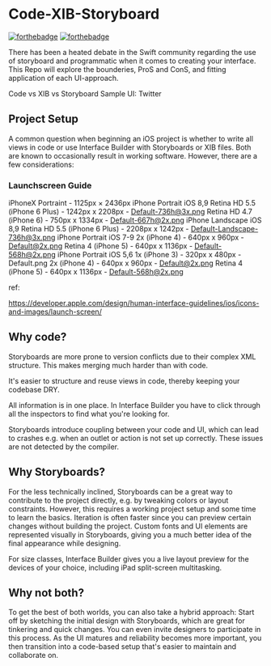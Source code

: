 # Code-XIB-Storyboard

[![forthebadge](http://forthebadge.com/images/badges/made-with-swift.svg)](http://forthebadge.com) [![forthebadge](http://forthebadge.com/images/badges/built-with-love.svg)](http://forthebadge.com)

There has been a heated debate in the Swift community regarding the use of storyboard and programmatic when it comes to creating your interface. This Repo will explore the bounderies, ProS and ConS, and fitting application of each UI-approach.

Code vs XIB vs Storyboard
Sample UI: Twitter


## Project Setup

A common question when beginning an iOS project is whether to write all views in code or use Interface Builder with Storyboards or XIB files. Both are known to occasionally result in working software. However, there are a few considerations:


### Launchscreen Guide

iPhoneX Portraint - 1125px × 2436px
iPhone Portrait iOS 8,9
Retina HD 5.5 (iPhone 6 Plus) - 1242px x 2208px - Default-736h@3x.png
Retina HD 4.7 (iPhone 6) - 750px x 1334px - Default-667h@2x.png
iPhone Landscape iOS 8,9
Retina HD 5.5 (iPhone 6 Plus) - 2208px x 1242px - Default-Landscape-736h@3x.png
iPhone Portrait iOS 7-9
2x (iPhone 4) - 640px x 960px - Default@2x.png
Retina 4 (iPhone 5) - 640px x 1136px - Default-568h@2x.png
iPhone Portrait iOS 5,6
1x (iPhone 3) - 320px x 480px - Default.png
2x (iPhone 4) - 640px x 960px - Default@2x.png
Retina 4 (iPhone 5) - 640px x 1136px - Default-568h@2x.png

ref:

https://developer.apple.com/design/human-interface-guidelines/ios/icons-and-images/launch-screen/


## Why code?

Storyboards are more prone to version conflicts due to their complex XML structure. This makes merging much harder than with code.

It's easier to structure and reuse views in code, thereby keeping your codebase DRY.

All information is in one place. In Interface Builder you have to click through all the inspectors to find what you're looking for.

Storyboards introduce coupling between your code and UI, which can lead to crashes e.g. when an outlet or action is not set up correctly. These issues are not detected by the compiler.

## Why Storyboards?

For the less technically inclined, Storyboards can be a great way to contribute to the project directly, e.g. by tweaking colors or layout constraints. However, this requires a working project setup and some time to learn the basics.
Iteration is often faster since you can preview certain changes without building the project.
Custom fonts and UI elements are represented visually in Storyboards, giving you a much better idea of the final appearance while designing.

For size classes, Interface Builder gives you a live layout preview for the devices of your choice, including iPad split-screen multitasking.

## Why not both?

To get the best of both worlds, you can also take a hybrid approach: Start off by sketching the initial design with Storyboards, which are great for tinkering and quick changes. You can even invite designers to participate in this process. As the UI matures and reliability becomes more important, you then transition into a code-based setup that's easier to maintain and collaborate on.

